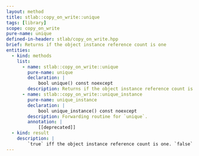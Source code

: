 ```yaml
---
layout: method
title: stlab::copy_on_write::unique
tags: [library]
scope: copy_on_write
pure-name: unique
defined-in-header: stlab/copy_on_write.hpp
brief: Returns if the object instance reference count is one
entities:
  - kind: methods
    list:
      - name: stlab::copy_on_write::unique
        pure-name: unique
        declaration: |
            bool unique() const noexcept
        description: Returns if the object instance reference count is one. This is useful to determine if writing will cause a copy.
      - name: stlab::copy_on_write::unique_instance
        pure-name: unique_instance
        declaration: |
            bool unique_instance() const noexcept
        description: Forwarding routine for `unique`.
        annotation: |
            [[deprecated]]
  - kind: result
    description: |
        `true` iff the object instance reference count is one. `false` otherwise.
---
```

